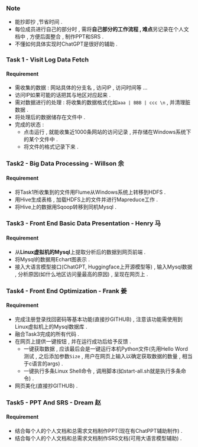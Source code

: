 ### Note

+ 能抄即抄 ,节省时间 . 
+ 每位成员进行自己的部分时 , 需将**自己部分的工作流程 , 难点**另记录在个人文档中 , 方便后面整合 , 制作PPT和SRS . 
+ 不懂如何具体实现时ChatGPT是很好的辅助 . 



### Task 1 - Visit Log Data Fetch

#### Requirement

+ 需收集的数据 : 网站具体的分支名 , 访问IP , 访问时间等 ...
+ 访问IP如果可能的话把其与地区对应起来 . 
+ 需对数据进行的处理 : 将收集的数据格式化如`aaa | BBB | ccc \n` , 并清理脏数据 . 
+ 将处理后的数据储存在文件中 . 
+ 完成的状态 : 
  + 点击运行 , 就能收集近1000条网站的访问记录 , 并存储在Windows系统下的某个文件中 . 
  + 将文件的格式记录下来 . 



### Task2 - Big Data Processing - Willson 余

#### Requirement

+ 将Task1所收集到的文件用Flume从Windows系统上转移到HDFS . 
+ 用Hive生成表格 , 加载HDFS上的文件并进行Mapreduce工作 . 
+ 将Hive上的数据用Sqoop转移到同机Mysql . 



### Task3 - Front End Basic Data Presentation - Henry 马

#### Requirement

+ 从**Linux虚拟机的Mysql**上提取分析后的数据到网页前端 . 
+ 将Mysql的数据用Echart图表示 . 
+ 接入大语言模型接口(ChatGPT, Huggingface上开源模型等) , 输入Mysql数据 , 分析原因(如什么地区访问量最高的原因) , 呈现在网页上 . 



### Task4 - Front End Optimization - Frank 姜

#### Requirement

+ 完成注册登录找回密码等基本功能(直接抄GITHUB) , 注意该功能需使用到Linux虚拟机上的Mysql数据库 . 
+ 融合Task3完成的所有代码 . 
+ 在网页上提供一键按钮 , 并在运行成功后给予反馈 . 
  + 一键获取数据 , 应该最后会是一键运行本机Python文件(先用Hello Word测试 , 之后添加参数`Size` , 用户在网页上输入以确定获取数据的数量 , 相当于c语言的args) .  
  + 一键执行多条Linux Shell命令 , 调用脚本(如start-all.sh就是执行多条命令) . 
+ 网页美化(直接抄GITHUB) . 



### Task5 - PPT And SRS - Dream 赵

#### Requirement

+ 结合每个人的个人文档和总需求文档制作PPT(现在有ChatPPT辅助制作) . 
+ 结合每个人的个人文档和总需求文档制作SRS文档(可用大语言模型辅助) . 
